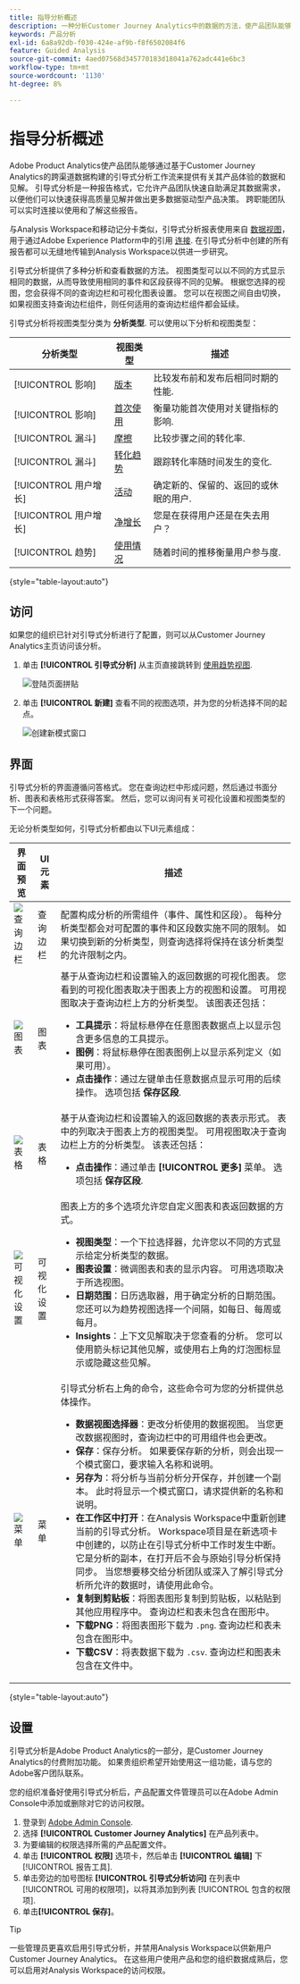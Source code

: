 ```yaml
---
title: 指导分析概述
description: 一种分析Customer Journey Analytics中的数据的方法，使产品团队能够快速获得高质量的见解。 也称为Product Analytics。
keywords: 产品分析
exl-id: 6a8a92db-f030-424e-af9b-f8f6502084f6
feature: Guided Analysis
source-git-commit: 4aed07568d345770183d18041a762adc441e6bc3
workflow-type: tm+mt
source-wordcount: '1130'
ht-degree: 8%

---
```


# 指导分析概述

Adobe Product Analytics使产品团队能够通过基于Customer Journey Analytics的跨渠道数据构建的引导式分析工作流来提供有关其产品体验的数据和见解。 引导式分析是一种报告格式，它允许产品团队快速自助满足其数据需求，以便他们可以快速获得高质量见解并做出更多数据驱动型产品决策。 跨职能团队可以实时连接以使用和了解这些报告。

与Analysis Workspace和移动记分卡类似，引导式分析报表使用来自 [数据视图](../data-views/data-views.md)，用于通过Adobe Experience Platform中的引用 [连接](../connections/overview.md). 在引导式分析中创建的所有报告都可以无缝地传输到Analysis Workspace以供进一步研究。

引导式分析提供了多种分析和查看数据的方法。 视图类型可以以不同的方式显示相同的数据，从而导致使用相同的事件和区段获得不同的见解。 根据您选择的视图，您会获得不同的查询边栏和可视化图表设置。 您可以在视图之间自由切换，如果视图支持查询边栏组件，则任何适用的查询边栏组件都会延续。

引导式分析将视图类型分类为 **分析类型**. 可以使用以下分析和视图类型：

| 分析类型 | 视图类型 | 描述 |
| --- | --- | --- |
| [!UICONTROL 影响] | [版本](types/release.md) | 比较发布前和发布后相同时期的性能. |
| [!UICONTROL 影响] | [首次使用](types/first-use.md) | 衡量功能首次使用对关键指标的影响. |
| [!UICONTROL 漏斗] | [摩擦](types/friction.md) | 比较步骤之间的转化率. |
| [!UICONTROL 漏斗] | [转化趋势](types/conversion-trends.md) | 跟踪转化率随时间发生的变化. |
| [!UICONTROL 用户增长] | [活动](types/active.md) | 确定新的、保留的、返回的或休眠的用户. |
| [!UICONTROL 用户增长] | [净增长](types/net-growth.md) | 您是在获得用户还是在失去用户？ |
| [!UICONTROL 趋势] | [使用情况](types/usage.md) | 随着时间的推移衡量用户参与度. |

{style="table-layout:auto"}

## 访问

如果您的组织已针对引导式分析进行了配置，则可以从Customer Journey Analytics主页访问该分析。

1. 单击 **[!UICONTROL 引导式分析]** 从主页直接跳转到 [使用趋势视图](types/usage.md).

   ![登陆页面拼贴](assets/landing-page-tile.png)

1. 单击 **[!UICONTROL 新建]** 查看不同的视图选项，并为您的分析选择不同的起点。

   ![创建新模式窗口](assets/create-new-modal.png)

## 界面

引导式分析的界面遵循问答格式。 您在查询边栏中形成问题，然后通过书面分析、图表和表格形式获得答案。 然后，您可以询问有关可视化设置和视图类型的下一个问题。

无论分析类型如何，引导式分析都由以下UI元素组成：

| 界面预览 | UI 元素 | 描述 |
| --- | --- | --- |
| ![查询边栏](assets/query-rail.png) | 查询边栏 | 配置构成分析的所需组件（事件、属性和区段）。 每种分析类型都会对可配置的事件和区段数实施不同的限制。 如果切换到新的分析类型，则查询选择将保持在该分析类型的允许限制之内。 |
| ![图表](assets/chart.png) | 图表 | 基于从查询边栏和设置输入的返回数据的可视化图表。 您看到的可视化图表取决于图表上方的视图和设置。 可用视图取决于查询边栏上方的分析类型。 该图表还包括： <ul><li>**工具提示**：将鼠标悬停在任意图表数据点上以显示包含更多信息的工具提示。</li><li>**图例**：将鼠标悬停在图表图例上以显示系列定义（如果可用）。</li><li>**点击操作**：通过左键单击任意数据点显示可用的后续操作。 选项包括 **保存区段**.</li></ul> |
| ![表格](assets/table.png) | 表格 | 基于从查询边栏和设置输入的返回数据的表表示形式。 表中的列取决于图表上方的视图类型。 可用视图取决于查询边栏上方的分析类型。 该表还包括： <ul><li>**点击操作**：通过单击 **[!UICONTROL 更多]** 菜单。 选项包括 **保存区段**.</li></ul> |
| ![可视化设置](assets/visualization-settings.png) | 可视化设置 | 图表上方的多个选项允许您自定义图表和表返回数据的方式。<ul><li>**视图类型**：一个下拉选择器，允许您以不同的方式显示给定分析类型的数据。</li><li>**图表设置**：微调图表和表的显示内容。 可用选项取决于所选视图。</li><li>**日期范围**：日历选取器，用于确定分析的日期范围。 您还可以为趋势视图选择一个间隔，如每日、每周或每月。</li><li>**Insights**：上下文见解取决于您查看的分析。 您可以使用箭头标记其他见解，或使用右上角的灯泡图标显示或隐藏这些见解。</li></ul> |
| ![菜单](assets/menu.png) | 菜单 | 引导式分析右上角的命令，这些命令可为您的分析提供总体操作。<ul><li>**数据视图选择器**：更改分析使用的数据视图。 当您更改数据视图时，查询边栏中的可用组件也会更改。</li><li>**保存**：保存分析。 如果要保存新的分析，则会出现一个模式窗口，要求输入名称和说明。</li><li>**另存为**：将分析与当前分析分开保存，并创建一个副本。 此时将显示一个模式窗口，请求提供新的名称和说明。</li><li>**在工作区中打开**：在Analysis Workspace中重新创建当前的引导式分析。 Workspace项目是在新选项卡中创建的，以防止在引导式分析中工作时发生中断。 它是分析的副本，在打开后不会与原始引导分析保持同步。 当您想要移交给分析团队或深入了解引导式分析所允许的数据时，请使用此命令。</li><li>**复制到剪贴板**：将图表图形复制到剪贴板，以粘贴到其他应用程序中。 查询边栏和表未包含在图形中。</li><li>**下载PNG**：将图表图形下载为 `.png`. 查询边栏和表未包含在图形中。</li><li>**下载CSV**：将表数据下载为 `.csv`. 查询边栏和图表未包含在文件中。</li></ul> |

{style="table-layout:auto"}

## 设置

引导式分析是Adobe Product Analytics的一部分，是Customer Journey Analytics的付费附加功能。 如果贵组织希望开始使用这一组功能，请与您的Adobe客户团队联系。

您的组织准备好使用引导式分析后，产品配置文件管理员可以在Adobe Admin Console中添加或删除对它的访问权限。

1. 登录到 [Adobe Admin Console](https://adminconsole.adobe.com).
1. 选择 **[!UICONTROL Customer Journey Analytics]** 在产品列表中。
1. 为要编辑的权限选择所需的产品配置文件。
1. 单击 **[!UICONTROL 权限]** 选项卡，然后单击 **[!UICONTROL 编辑]** 下 [!UICONTROL 报告工具].
1. 单击旁边的加号图标 **[!UICONTROL 引导式分析访问]** 在列表中 [!UICONTROL 可用的权限项]，以将其添加到列表 [!UICONTROL 包含的权限项].
1. 单击&#x200B;**[!UICONTROL 保存]**。

>[!TIP]
>
>一些管理员更喜欢启用引导式分析，并禁用Analysis Workspace以供新用户Customer Journey Analytics。 在这些用户使用产品和您的组织数据成熟后，您可以启用对Analysis Workspace的访问权限。

